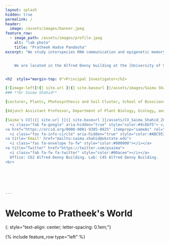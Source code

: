 ```yaml
---
layout: splash
hidden: true
permalink: /
header:
  image: /assets/images/banner.jpeg
feature_row:
  - image_path: /assets/images/profile.jpeg
    alt: "lab photo"
    title: "Pratheek Hadse Pandesha"
excerpt: "We study interspecies RNA communication and epigenetic memory in parasitic plants and beyond. Our goal is to further the fundamental understanding of how mobile small RNAs influence host-parasite/symbiont interactions, and develop RNA-based solutions for improved parasite resistance in crops. See our [research](/research/) and [publications](/publications/) to learn more about what we do, and meet [lab members](/team/)!


    We are located in the Alfred Denny building at the [University of Sheffield](https://www.sheffield.ac.uk/). We are members of the [Plants, Photosynthesis and Soil Cluster](https://www.sheffield.ac.uk/biosciences/research/areas/plants-photosynthesis-and-soil) and the [Sheffield Institute for Nucleic Acids](https://sites.google.com/sheffield.ac.uk/sinfonia/home?pli=1). Feel free to reach out if you are interested in [joining the lab](/join/) or collaborating on research projects."


<h2  style="margin-top: 0">Principal Investigator</h2>

[![image-left]({{ site.url }}{{ site.baseurl }}/assets/images/Saima Shahid.jpg)](){: .align-left}  
### **Dr Saima Shahid**

[Lecturer, Plants, Photosynthesis and Soil Cluster, School of Biosciences, University of Sheffield](https://www.sheffield.ac.uk/biosciences/people/saima-shahid)

[Adjunct Assistant Professor, Department of Plant Biology, Ecology, and Evolution, Oklahoma State University](https://cas.okstate.edu/plant_biology/about_us/dr_shahids_lab/)

[Saima's CV]({{ site.url }}{{ site.baseurl }}/assets/CV_Saima_Shahid_2024.pdf)  <a href="http://scholar.google.com/citations?user=lez4bcIAAAAJ&hl=en" itemprop="sameAs" rel="nofollow noopener noreferrer">
  <i class="fab fa-google" aria-hidden="true" style="color:#4c8bf5"> </i></a>
<a href="https://orcid.org/0000-0001-9385-0925" itemprop="sameAs" rel="nofollow noopener noreferrer">
  <i class="fas fa-info-circle" aria-hidden="true" style="color:#ABC953"></i></a>
<a title='Email' href="mailto:saima.shahid@okstate.edu">
  <i class="fas fa-envelope fa-fw" style="color:#000000"></i></a>
<a title="Twitter" href="https://twitter.com/psaima">
  <i class="fab fa-fw fa-twitter" style="color:#00acee"></i></a>  
  Office: C62 Alfred Denny Building. Lab: C45 Alfred Denny Building.  
<br>






---
```

# Welcome to Pratheek's World
{: style="text-align: center;
  letter-spacing: 0.1em;"}

{% include feature_row type="left" %}
